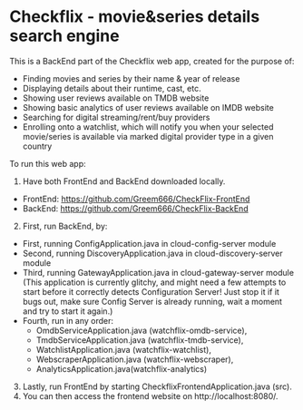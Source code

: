 # Checkflix - movie&series details search engine

This is a BackEnd part of the Checkflix web app, created for the purpose of:
* Finding movies and series by their name & year of release
* Displaying details about their runtime, cast, etc.
* Showing user reviews available on TMDB website
* Showing basic analytics of user reviews available on IMDB website
* Searching for digital streaming/rent/buy providers
* Enrolling onto a watchlist, which will notify you when your selected movie/series is available via marked digital provider type in a given country

To run this web app:
1. Have both FrontEnd and BackEnd downloaded locally.
  - FrontEnd: https://github.com/Greem666/CheckFlix-FrontEnd
  - BackEnd: https://github.com/Greem666/CheckFlix-BackEnd
2. First, run BackEnd, by:
  - First, running ConfigApplication.java in cloud-config-server module
  - Second, running DiscoveryApplication.java in cloud-discovery-server module
  - Third, running GatewayApplication.java in cloud-gateway-server module (This application is currently glitchy, and might need a few attempts to start before it correctly detects Configuration Server! Just stop it if it bugs out, make sure Config Server is already running, wait a moment and try to start it again.)
  - Fourth, run in any order:
    - OmdbServiceApplication.java (watchflix-omdb-service), 
    - TmdbServiceApplication.java (watchflix-tmdb-service), 
    - WatchlistApplication.java (watchflix-watchlist), 
    - WebscraperApplication.java (watchflix-webscraper), 
    - AnalyticsApplication.java(watchflix-analytics)
3. Lastly, run FrontEnd by starting CheckflixFrontendApplication.java (src).
4. You can then access the frontend website on http://localhost:8080/.
  